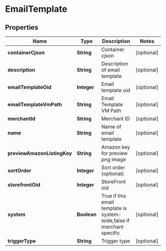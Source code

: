 
# EmailTemplate

## Properties
Name | Type | Description | Notes
------------ | ------------- | ------------- | -------------
**containerCjson** | **String** | Container cjson |  [optional]
**description** | **String** | Description of email template |  [optional]
**emailTemplateOid** | **Integer** | Email template oid |  [optional]
**emailTemplateVmPath** | **String** | Email Template VM Path |  [optional]
**merchantId** | **String** | Merchant ID |  [optional]
**name** | **String** | Name of email template |  [optional]
**previewAmazonListingKey** | **String** | Amazon key for preview png image |  [optional]
**sortOrder** | **Integer** | Sort order (optional) |  [optional]
**storefrontOid** | **Integer** | StoreFront oid |  [optional]
**system** | **Boolean** | True if this email template is system-wide,false if merchant specific |  [optional]
**triggerType** | **String** | Trigger type |  [optional]



